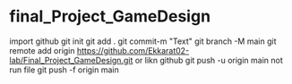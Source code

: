 # final_Project_GameDesign

import github
git init
git add .
git commit-m "Text"
git branch -M main
git remote add origin https://github.com/Ekkarat02-lab/Final_Project_GameDesign.git or likn github
git push -u origin main not run file git push -f origin main
